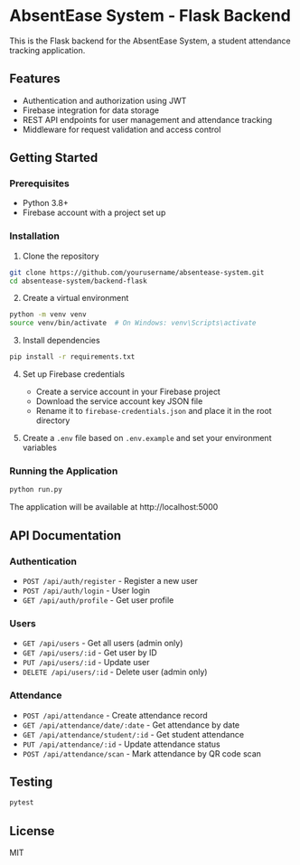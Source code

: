 # AbsentEase System - Flask Backend

This is the Flask backend for the AbsentEase System, a student attendance tracking application.

## Features

- Authentication and authorization using JWT
- Firebase integration for data storage
- REST API endpoints for user management and attendance tracking
- Middleware for request validation and access control

## Getting Started

### Prerequisites

- Python 3.8+
- Firebase account with a project set up

### Installation

1. Clone the repository
```bash
git clone https://github.com/yourusername/absentease-system.git
cd absentease-system/backend-flask
```

2. Create a virtual environment
```bash
python -m venv venv
source venv/bin/activate  # On Windows: venv\Scripts\activate
```

3. Install dependencies
```bash
pip install -r requirements.txt
```

4. Set up Firebase credentials
   - Create a service account in your Firebase project
   - Download the service account key JSON file
   - Rename it to `firebase-credentials.json` and place it in the root directory

5. Create a `.env` file based on `.env.example` and set your environment variables

### Running the Application

```bash
python run.py
```

The application will be available at http://localhost:5000

## API Documentation

### Authentication

- `POST /api/auth/register` - Register a new user
- `POST /api/auth/login` - User login
- `GET /api/auth/profile` - Get user profile

### Users

- `GET /api/users` - Get all users (admin only)
- `GET /api/users/:id` - Get user by ID
- `PUT /api/users/:id` - Update user
- `DELETE /api/users/:id` - Delete user (admin only)

### Attendance

- `POST /api/attendance` - Create attendance record
- `GET /api/attendance/date/:date` - Get attendance by date
- `GET /api/attendance/student/:id` - Get student attendance
- `PUT /api/attendance/:id` - Update attendance status
- `POST /api/attendance/scan` - Mark attendance by QR code scan

## Testing

```bash
pytest
```

## License

MIT

